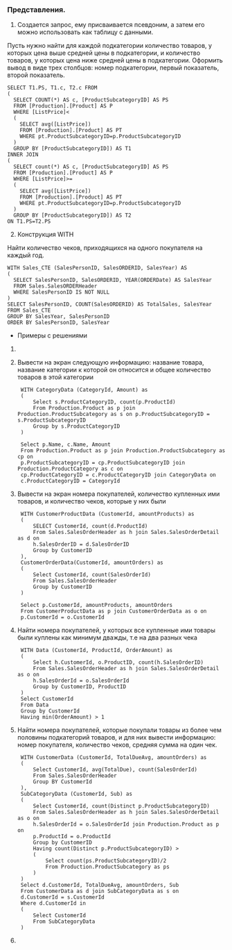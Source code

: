 ### Представления.
1. Создается запрос, ему присваивается псевдоним, а затем его можно использовать как таблицу с данными.

Пусть нужно найти для каждой подкатегории количество товаров, у которых цена выше средней цены в
подкатегории, и количество товаров, у которых цена ниже средней цены в подкатегории.
Оформить вывод в виде трех столбцов: номер подкатегории, первый показатель, второй показатель.

    SELECT T1.PS, T1.c, T2.c FROM
    (
      SELECT COUNT(*) AS c, [ProductSubcategoryID] AS PS
      FROM [Production].[Product] AS P
      WHERE [ListPrice]<
      (
        SELECT avg([ListPrice])
        FROM [Production].[Product] AS PT
        WHERE pt.ProductSubcategoryID=p.ProductSubcategoryID
      )
      GROUP BY [ProductSubcategoryID]) AS T1 
    INNER JOIN
    (
      SELECT count(*) AS c, [ProductSubcategoryID] AS PS
      FROM [Production].[Product] AS P
      WHERE [ListPrice]>=
      (
        SELECT avg([ListPrice])
        FROM [Production].[Product] AS PT
        WHERE pt.ProductSubcategoryID=p.ProductSubcategoryID
      )
      GROUP BY [ProductSubcategoryID]) AS T2 
    ON T1.PS=T2.PS
2. Конструкция WITH

Найти количество чеков, приходящихся на одного покупателя на каждый год.

    WITH Sales_CTE (SalesPersonID, SalesORDERID, SalesYear) AS
    (
      SELECT SalesPersonID, SalesORDERID, YEAR(ORDERDate) AS SalesYear
      FROM Sales.SalesORDERHeader
      WHERE SalesPersonID IS NOT NULL
    )
    SELECT SalesPersonID, COUNT(SalesORDERID) AS TotalSales, SalesYear
    FROM Sales_CTE
    GROUP BY SalesYear, SalesPersonID
    ORDER BY SalesPersonID, SalesYear

* Примеры с решениями
1.

3. Вывести на экран следующую информацию: название товара, название
категории к которой он относится и общее количество товаров в этой
категории 

        WITH CategoryData (CategoryId, Amount) as
        (
	        Select s.ProductCategoryID, count(p.ProductId)
	        From Production.Product as p join Production.ProductSubcategory as s on p.ProductSubcategoryID = s.ProductSubcategoryID
	        Group by s.ProductCategoryID
        )

        Select p.Name, c.Name, Amount
        From Production.Product as p join Production.ProductSubcategory as cp on
        p.ProductSubcategoryID = cp.ProductSubcategoryID join Production.ProductCategory as c on 
        cp.ProductCategoryID = c.ProductCategoryID join CategoryData on
        c.ProductCategoryID = CategoryId

4. Вывести на экран номера покупателей, количество купленных ими
товаров, и количество чеков, которые у них были 

        WITH CustomerProductData (CustomerId, amountProducts) as
        (
            SELECT CustomerId, count(d.ProductId)
            From Sales.SalesOrderHeader as h join Sales.SalesOrderDetail as d on
            h.SalesOrderID = d.SalesOrderID
            Group by CustomerID
        ),
        CustomerOrderData(CustomerId, amountOrders) as
        (
            Select CustomerId, count(SalesOrderId)
            From Sales.SalesOrderHeader
            Group by CustomerID
        )

        Select p.CustomerId, amountProducts, amountOrders
        From CustomerProductData as p join CustomerOrderData as o on
        p.CustomerId = o.CustomerId
5. Найти номера покупателей, у которых все купленные ими товары были
куплены как минимум дважды, т.е на два разных чека

        WITH Data (CustomerId, ProductId, OrderAmount) as
        (
	        Select h.CustomerId, o.ProductID, count(h.SalesOrderID)
	        From Sales.SalesOrderHeader as h join Sales.SalesOrderDetail as o on
	        h.SalesOrderId = o.SalesOrderId
	        Group by CustomerID, ProductID
        )
        Select CustomerId
        From Data
        Group by CustomerId
        Having min(OrderAmount) > 1

6. Найти номера покупателей, которые покупали товары из более чем
половины подкатегорий товаров, и для них вывести информацию: номер
покупателя, количество чеков, средняя сумма на один чек.

        WITH CustomerData (CustomerId, TotalDueAvg, amountOrders) as 
        (
	        Select CustomerId, avg(TotalDue), count(SalesOrderId)
	        From Sales.SalesOrderHeader
	        Group BY CustomerId
        ),
        SubCategoryData (CustomerId, Sub) as 
        (
	        Select CustomerId, count(Distinct p.ProductSubcategoryID)
	        From Sales.SalesOrderHeader as h join Sales.SalesOrderDetail as o on
	        h.SalesOrderId = o.SalesOrderId join Production.Product as p on
	        p.ProductId = o.ProductId
	        Group by CustomerID
	        Having count(Distinct p.ProductSubcategoryID) >
	        (
		        Select count(ps.ProductSubcategoryID)/2
		        From Production.ProductSubcategory as ps
	        )
        )
        Select d.CustomerId, TotalDueAvg, amountOrders, Sub
        From CustomerData as d join SubCategoryData as s on 
        d.CustomerId = s.CustomerId
        Where d.CustomerId in 
        (	
	        Select CustomerId 
	        From SubCategoryData
        )

7.
 
